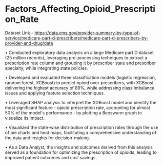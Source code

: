 # Factors_Affecting_Opioid_Prescription_Rate


Dataset Link - https://data.cms.gov/provider-summary-by-type-of-service/medicare-part-d-prescribers/medicare-part-d-prescribers-by-provider-and-drug/data

•⁠  ⁠Conducted exploratory data analysis on a large Medicare part D dataset (25 million records), leveraging pre-processing techniques to extract a prescription rate column and grouping it by prescriber state and prescriber specialty, while integrating state policies.

•⁠  ⁠Developed and evaluated three classification models (logistic regression, random forest, XGBoost) to predict opioid over-prescribers, with XGBoost delivering the highest accuracy of 89%, while addressing class imbalance issues and applying feature selection techniques.

•⁠  ⁠Leveraged SHAP analysis to interpret the XGBoost model and identify the most significant feature - opioid prescription rate, accounting for almost 50% of the model's performance - by plotting a Beeswarm graph to visualize its impact.

•⁠  ⁠Visualized the state-wise distribution of prescription rates through the use of pie charts and heat maps, facilitating a comprehensive understanding of the data and insights for decision-making.

•⁠  ⁠As a Data Analyst, the insights and outcomes derived from this analysis served as a foundation for optimizing the prescription of opioids, leading to improved patient outcomes and cost savings.
